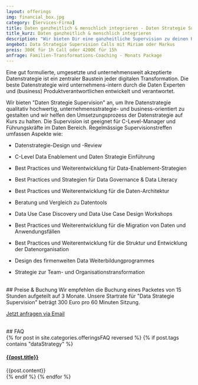 ```yaml
---
layout: offerings
img: financial_box.jpg
category: [Services-Firma]
title: Daten ganzheitlich & menschlich integrieren - Daten Strategie Supervision
title_kurz: Daten ganzheitlich & menschlich integrieren
description: "Wir bieten Dir eine ganzheitliche Supervision zu deinen Herausforderungen mit Daten und wir unterstützen Dich bei der erfolgreichen Umsetzung deiner Daten Strategie innerhalb der Organisation."
angebot: Data Strategie Supervision Calls mit Miriam oder Markus
preis: 300€ für 1h Call oder 4200€ für 15h
anfrage: Familien-Transformations-Coaching - Monats Package
---
```



Eine gut formulierte, umgesetzte und unternehmensweit akzeptierte Datenstrategie ist ein
zentraler Baustein jeder digitalen Transformation. Die beste Datenstrategie wird
unternehmens-intern durch die Daten Experten und (business) Produktverantwortlichen entwickelt
und verantwortet.

Wir bieten "Daten Strategie Supervision" an, um Ihre Datenstrategie qualitativ hochwertig, unternehmensstrategie- und business-orientiert zu gestalten und wir helfen den Umsetzungsprozess der
Datenstrategie auf Kurs zu halten. Die Supervision ist geeignet für C-Level-Manager und
Führungskräfte im Daten Bereich. Regelmässige Supervisionstreffen umfassen Aspekte wie:
* Datenstrategie-Design und -Review
* C-Level Data Enablement und Daten Strategie Einführung
* Best Practices und Weiterentwicklung für Data-Enablement-Strategien
* Best Practices und Strategien für Data Governance & Data Literacy

* Best Practices und Weiterentwicklung für die Daten-Architektur
* Beratung und Vergleich zu Datentools

* Data Use Case Discovery und Data Use Case Design Workshops
* Best Practices und Weiterentwicklung für die Migration von Daten und Anwendungsfällen

* Best Practices und Weiterentwicklung für die Struktur und Entwicklung der Datenorganisation
* Design des firmenweiten Data Weiterbildungprogrammes
* Strategie zur Team- und Organisationstransformation


<br>
## Preise & Buchung
Wir empfehlen die Buchung eines Packetes von 15 Stunden aufgeteilt auf 3 Monate. Unsere Startrate
für "Data Strategie Supervision" beträgt 300 Euro pro 60 Minuten Sitzung.

<a href="mailto:{{ site.email }}?subject=Anfrage Data Strategie Supervision" target="_blank" class="btn btn-primary">Jetzt anfragen via Email</a>


<br>
## FAQ
<div class="panel-group" id="accordion" role="tablist" aria-multiselectable="true">
  <div class="panel panel-default">
  {% for post in site.categories.offeringsFAQ reversed %}
    {% if post.tags contains "dataStrategy" %}
    <div class="panel-heading" role="tab" id="{{post.anker}}Head">
      <h4 class="panel-title">
        <a rclass="collapsed" ole="button" data-toggle="collapse" data-parent="#accordion" href="#{{post.anker}}Role" aria-expanded="false" aria-controls="{{post.anker}}">
          {{post.title}}
        </a>
      </h4>
    </div>
    <div id="{{post.anker}}Role" class="panel-collapse collapse" role="tabpanel" aria-labelledby="{{post.anker}}Head">
      <div class="panel-body">
        {{post.content}}
      </div>
    </div>
    {% endif %}
  {% endfor %}
  </div>
</div>



<!--
A well formulated, implemented and company wide accepted data strategy is a central building
block of your digital transformation. Best data strategies are developed internally
by your data champions and product leaders. We are offering "Data Strategy Supervision"
to make your data strategy high quality, company strategy focused and to keep
the implementation process on track. The supervision is suited for C-level manager and
the data leaders in your company. In usually runs two to three times per month
and covers aspects as:
* data strategy design & review
* data team education program design & review
* architecture best practices & review
* data & use case migration best practices
* data organization development best practices
* data tooling advisory & comparison
* C-level data enablement and education
* use case discovery and use case design
* data application development process best practices & setup
* data governance best practices & strategies
* data enablement strategies
* team & organization transformation strategies

-->
